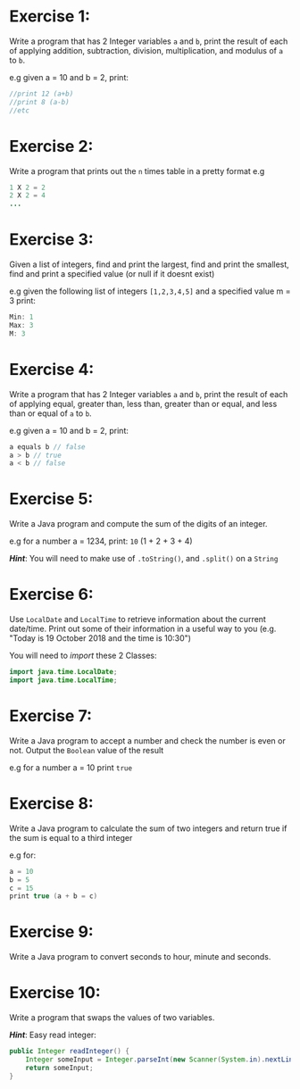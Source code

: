 # Exercise 1: 
Write a program that has 2 Integer variables `a` and `b`, print the result of each of applying addition, subtraction, division, multiplication, and modulus of `a` to `b`.

e.g given a = 10 and b = 2, print:

```java
//print 12 (a+b)
//print 8 (a-b)
//etc
```

# Exercise 2: 
Write a program that prints out the `n` times table in a pretty format e.g

```java
1 X 2 = 2
2 X 2 = 4
...
```

# Exercise 3:
Given a list of integers, find and print the largest, find and print the smallest, find and print a specified value (or null if it doesnt exist)

e.g given the following list of integers `[1,2,3,4,5]` and a specified value m = 3 print:
```java
Min: 1
Max: 3
M: 3
```

# Exercise 4:

Write a program that has 2 Integer variables `a` and `b`, print the result of each of applying equal, greater than, less than, greater than or equal, and less than or equal of `a` to `b`.


e.g given a = 10 and b = 2, print:
```java
a equals b // false
a > b // true
a < b // false
```

# Exercise 5:

Write a Java program and compute the sum of the digits of an integer.

e.g for a number a = 1234, print: `10` (1 + 2 + 3 + 4)

___Hint___: You will need to make use of `.toString()`, and `.split()` on a `String`

# Exercise 6: 

Use `LocalDate` and `LocalTime` to retrieve information about the current date/time. Print out some of their information in a useful way to you (e.g. "Today is 19 October 2018 and the time is 10:30")

You will need to *import* these 2 Classes:

```java
import java.time.LocalDate;
import java.time.LocalTime;
```

# Exercise 7:

Write a Java program to accept a number and check the number is even or not. Output the `Boolean` value of  the result

e.g for a number a = 10 print `true`

# Exercise 8:

Write a Java program to calculate the sum of two integers and return true if the sum is equal to a third integer

e.g for:
```java
a = 10
b = 5
c = 15
print true (a + b = c)
```
# Exercise 9:

Write a Java program to convert seconds to hour, minute and seconds.

# Exercise 10:

Write a program that swaps the values of two variables.

___Hint___: Easy read integer: 
```java
public Integer readInteger() {
	Integer someInput = Integer.parseInt(new Scanner(System.in).nextLine()); 
	return someInput;
}
```


